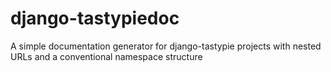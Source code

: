 django-tastypiedoc
==================

A simple documentation generator for django-tastypie projects with nested URLs and a conventional namespace structure
